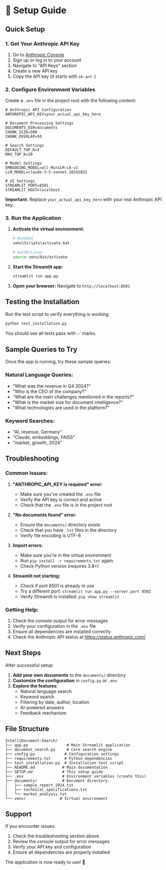# 🚀 Setup Guide

## Quick Setup

### 1. Get Your Anthropic API Key

1. Go to [Anthropic Console](https://console.anthropic.com/)
2. Sign up or log in to your account
3. Navigate to "API Keys" section
4. Create a new API key
5. Copy the API key (it starts with `sk-ant-`)

### 2. Configure Environment Variables

Create a `.env` file in the project root with the following content:

```env
# Anthropic API Configuration
ANTHROPIC_API_KEY=your_actual_api_key_here

# Document Processing Settings
DOCUMENTS_DIR=documents
CHUNK_SIZE=500
CHUNK_OVERLAP=50

# Search Settings
DEFAULT_TOP_K=5
MAX_TOP_K=20

# Model Settings
EMBEDDING_MODEL=all-MiniLM-L6-v2
LLM_MODEL=claude-3-5-sonnet-20241022

# UI Settings
STREAMLIT_PORT=8501
STREAMLIT_HOST=localhost
```

**Important:** Replace `your_actual_api_key_here` with your real Anthropic API key.

### 3. Run the Application

1. **Activate the virtual environment:**
   ```bash
   # Windows
   venv\Scripts\activate.bat
   
   # macOS/Linux
   source venv/bin/activate
   ```

2. **Start the Streamlit app:**
   ```bash
   streamlit run app.py
   ```

3. **Open your browser:**
   Navigate to `http://localhost:8501`

## Testing the Installation

Run the test script to verify everything is working:

```bash
python test_installation.py
```

You should see all tests pass with ✅ marks.

## Sample Queries to Try

Once the app is running, try these sample queries:

### Natural Language Queries:
- "What was the revenue in Q4 2024?"
- "Who is the CEO of the company?"
- "What are the main challenges mentioned in the reports?"
- "What is the market size for document intelligence?"
- "What technologies are used in the platform?"

### Keyword Searches:
- "AI, revenue, Germany"
- "Claude, embeddings, FAISS"
- "market, growth, 2024"

## Troubleshooting

### Common Issues:

1. **"ANTHROPIC_API_KEY is required" error:**
   - Make sure you've created the `.env` file
   - Verify the API key is correct and active
   - Check that the `.env` file is in the project root

2. **"No documents found" error:**
   - Ensure the `documents/` directory exists
   - Check that you have `.txt` files in the directory
   - Verify file encoding is UTF-8

3. **Import errors:**
   - Make sure you're in the virtual environment
   - Run `pip install -r requirements.txt` again
   - Check Python version (requires 3.8+)

4. **Streamlit not starting:**
   - Check if port 8501 is already in use
   - Try a different port: `streamlit run app.py --server.port 8502`
   - Verify Streamlit is installed: `pip show streamlit`

### Getting Help:

1. Check the console output for error messages
2. Verify your configuration in the `.env` file
3. Ensure all dependencies are installed correctly
4. Check the Anthropic API status at https://status.anthropic.com/

## Next Steps

After successful setup:

1. **Add your own documents** to the `documents/` directory
2. **Customize the configuration** in `config.py` or `.env`
3. **Explore the features**:
   - Natural language search
   - Keyword search
   - Filtering by date, author, location
   - AI-powered answers
   - Feedback mechanism

## File Structure

```
IntelliDocument-Search/
├── app.py                 # Main Streamlit application
├── document_search.py     # Core search engine
├── config.py             # Configuration settings
├── requirements.txt      # Python dependencies
├── test_installation.py  # Installation test script
├── README.md            # Main documentation
├── SETUP.md             # This setup guide
├── .env                 # Environment variables (create this)
├── documents/           # Document directory
│   ├── sample_report_2024.txt
│   ├── technical_specifications.txt
│   └── market_analysis.txt
└── venv/               # Virtual environment
```

## Support

If you encounter issues:

1. Check the troubleshooting section above
2. Review the console output for error messages
3. Verify your API key and configuration
4. Ensure all dependencies are properly installed

The application is now ready to use! 🎉 